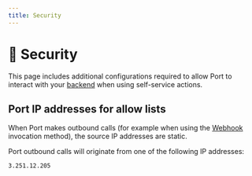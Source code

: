 ```yaml
---
title: Security
---
```


# 🚥 Security

This page includes additional configurations required to allow Port to interact with your [backend](../setup-backend/setup-backend.md) when using self-service actions.

## Port IP addresses for allow lists

When Port makes outbound calls (for example when using the [Webhook](../setup-backend/webhook/webhook.md) invocation method), the source IP addresses are static.

Port outbound calls will originate from one of the following IP addresses:

```text showLineNumbers
3.251.12.205
```
